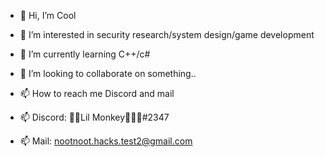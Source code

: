 - 👋 Hi, I’m Cool

- 👀 I’m interested in security research/system design/game development

- 🌱 I’m currently learning C++/c#

- 💞️ I’m looking to collaborate on something..

- 📫 How to reach me Discord and mail 

- 📫 Discord: ᲼᲼Lil Monkey᲼᲼᲼#2347

- 📫 Mail: nootnoot.hacks.test2@gmail.com

